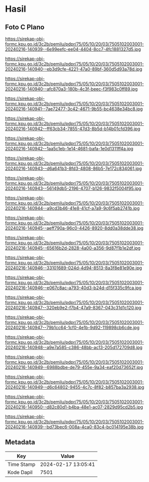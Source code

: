 # Hasil

## Foto C Plano

https://sirekap-obj-formc.kpu.go.id/3c2b/pemilu/pdpr/75/05/10/20/03/7505102003001-20240216-140939--6e99eefc-ee04-4404-8cc7-4fc1881327d5.jpg

https://sirekap-obj-formc.kpu.go.id/3c2b/pemilu/pdpr/75/05/10/20/03/7505102003001-20240216-140940--eb3d9cfe-4221-47a0-89bf-360d5d93a78d.jpg

https://sirekap-obj-formc.kpu.go.id/3c2b/pemilu/pdpr/75/05/10/20/03/7505102003001-20240216-140940--afc870a3-180b-4c3f-beec-f3f983c0ff89.jpg

https://sirekap-obj-formc.kpu.go.id/3c2b/pemilu/pdpr/75/05/10/20/03/7505102003001-20240216-140941--7ae72477-3c42-4671-9b55-bc4638e34bc8.jpg

https://sirekap-obj-formc.kpu.go.id/3c2b/pemilu/pdpr/75/05/10/20/03/7505102003001-20240216-140942--ff63cb34-7855-47d3-8b5d-b14b01cfd396.jpg

https://sirekap-obj-formc.kpu.go.id/3c2b/pemilu/pdpr/75/05/10/20/03/7505102003001-20240216-140942--1aa5c1eb-1e14-4681-bafa-1e0d1311ff4a.jpg

https://sirekap-obj-formc.kpu.go.id/3c2b/pemilu/pdpr/75/05/10/20/03/7505102003001-20240216-140943--d6a641b3-8fd3-4808-86b5-7e172c834061.jpg

https://sirekap-obj-formc.kpu.go.id/3c2b/pemilu/pdpr/75/05/10/20/03/7505102003001-20240216-140943--56149db5-2196-4707-b126-9832f5004f95.jpg

https://sirekap-obj-formc.kpu.go.id/3c2b/pemilu/pdpr/75/05/10/20/03/7505102003001-20240216-140944--a9cd3b46-41e8-41cf-a7a9-9c6f5ab2741b.jpg

https://sirekap-obj-formc.kpu.go.id/3c2b/pemilu/pdpr/75/05/10/20/03/7505102003001-20240216-140945--aeff790a-96c0-4426-8920-8dd0a38dde38.jpg

https://sirekap-obj-formc.kpu.go.id/3c2b/pemilu/pdpr/75/05/10/20/03/7505102003001-20240216-140945--65616b2d-2828-4a00-a356-9d87f1b1e2df.jpg

https://sirekap-obj-formc.kpu.go.id/3c2b/pemilu/pdpr/75/05/10/20/03/7505102003001-20240216-140946--33101689-024d-4d94-8513-8a3f8e81e90e.jpg

https://sirekap-obj-formc.kpu.go.id/3c2b/pemilu/pdpr/75/05/10/20/03/7505102003001-20240216-140946--e067c8ac-a793-40d3-b24d-d15f335c9fca.jpg

https://sirekap-obj-formc.kpu.go.id/3c2b/pemilu/pdpr/75/05/10/20/03/7505102003001-20240216-140947--320eb9e2-f7b4-47a9-8367-043c31d1c120.jpg

https://sirekap-obj-formc.kpu.go.id/3c2b/pemilu/pdpr/75/05/10/20/03/7505102003001-20240216-140947--79b1cc64-1cf0-4e1b-9d92-119898cb6cde.jpg

https://sirekap-obj-formc.kpu.go.id/3c2b/pemilu/pdpr/75/05/10/20/03/7505102003001-20240216-140948--a9e7a585-c386-48bb-ac13-205d172709d8.jpg

https://sirekap-obj-formc.kpu.go.id/3c2b/pemilu/pdpr/75/05/10/20/03/7505102003001-20240216-140949--6988bdbe-de79-455e-9a34-eaf20d73652f.jpg

https://sirekap-obj-formc.kpu.go.id/3c2b/pemilu/pdpr/75/05/10/20/03/7505102003001-20240216-140949--d6c64802-9455-4c7c-8f82-b857ba3a2938.jpg

https://sirekap-obj-formc.kpu.go.id/3c2b/pemilu/pdpr/75/05/10/20/03/7505102003001-20240216-140950--d82c80d1-b4ba-48e1-ac07-2829d95cd2b5.jpg

https://sirekap-obj-formc.kpu.go.id/3c2b/pemilu/pdpr/75/05/10/20/03/7505102003001-20240216-140939--bd73bec6-008a-4ca0-83c4-bc014195e38b.jpg


## Metadata

| Key        | Value               |
| ---------- | ------------------- |
| Time Stamp | 2024-02-17 13:05:41 |
| Kode Dapil | 7501                |



